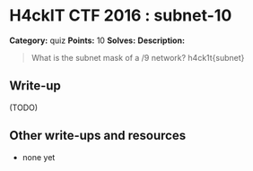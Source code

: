 # H4ckIT CTF 2016 : subnet-10

**Category:** quiz
**Points:** 10
**Solves:**
**Description:**

> What is the subnet mask of a /9 network?    h4ck1t{subnet}

## Write-up

(TODO)

## Other write-ups and resources

* none yet
